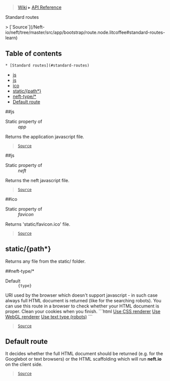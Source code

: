 > [Wiki](Home) ▸ [API Reference](API-Reference)

Standard routes
<dl></dl>
> [`Source`](/Neft-io/neft/tree/master/src/app/bootstrap/route.node.litcoffee#standard-routes-learn)

## Table of contents
    * [Standard routes](#standard-routes)
  * [js](#js)
  * [js](#js)
  * [ico](#ico)
  * [static/{path*}](#staticpath)
  * [neft-type/*](#nefttype)
  * [Default route](#default-route)

##js
<dl><dt>Static property of</dt><dd><i>app</i></dd></dl>
Returns the application javascript file.

> [`Source`](/Neft-io/neft/tree/master/src/app/bootstrap/route.node.litcoffee#appjs)

##js
<dl><dt>Static property of</dt><dd><i>neft</i></dd></dl>
Returns the neft javascript file.

> [`Source`](/Neft-io/neft/tree/master/src/app/bootstrap/route.node.litcoffee#neftjs)

##ico
<dl><dt>Static property of</dt><dd><i>favicon</i></dd></dl>
Returns 'static/favicon.ico' file.

> [`Source`](/Neft-io/neft/tree/master/src/app/bootstrap/route.node.litcoffee#faviconico)

## static/{path*}

Returns any file from the static/ folder.

##neft-type/*
<dl><dt>Default</dt><dd><code>{type}</code></dd></dl>
URI used by the browser which doesn't support javascript - in such case always
full HTML document is returned (like for the searching robots).
You can use this route in a browser to check whether your HTML document is proper.
Clean your cookies when you finish.
```html
<a href="/neft-type=app/">Use CSS renderer</a>
<a href="/neft-type=game/">Use WebGL renderer</a>
<a href="/neft-type=text/">Use text type (robots)</a>
```

> [`Source`](/Neft-io/neft/tree/master/src/app/bootstrap/route.node.litcoffee#nefttypetype)

## Default route

It decides whether the full HTML document should be returned (e.g. for the Googlebot or
text browsers) or the HTML scaffolding which will run **neft.io** on the client side.

> [`Source`](/Neft-io/neft/tree/master/src/app/bootstrap/route.node.litcoffee#default-route)

